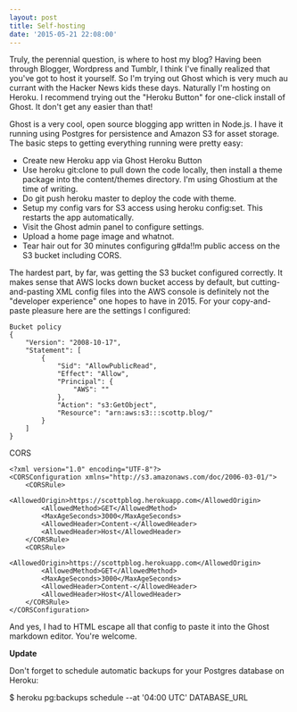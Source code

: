 ```yaml
---
layout: post
title: Self-hosting
date: '2015-05-21 22:08:00'
---
```


Truly, the perennial question, is where to host my blog? Having been through Blogger, Wordpress and Tumblr, I think I've finally realized that you've got to host it yourself. So I'm trying out Ghost which is very much au currant with the Hacker News kids these days. Naturally I'm hosting on Heroku. I recommend trying out the "Heroku Button" for one-click install of Ghost. It don't get any easier than that!

Ghost is a very cool, open source blogging app written in Node.js. I have it running using Postgres for persistence and Amazon S3 for asset storage. The basic steps to getting everything running were pretty easy:

* Create new Heroku app via Ghost Heroku Button
* Use heroku git:clone to pull down the code locally, then install a theme package into the content/themes directory. I'm using Ghostium at the time of writing.
* Do git push heroku master to deploy the code with theme.
* Setup my config vars for S3 access using heroku config:set. This restarts the app automatically.
* Visit the Ghost admin panel to configure settings.
* Upload a home page image and whatnot.
* Tear hair out for 30 minutes configuring g#da!!m public access on the S3 bucket including CORS.

The hardest part, by far, was getting the S3 bucket configured correctly. It makes sense that AWS locks down bucket access by default, but cutting-and-pasting XML config files into the AWS console is definitely not the "developer experience" one hopes to have in 2015. For your copy-and-paste pleasure here are the settings I configured:

```
Bucket policy
{ 
    "Version": "2008-10-17",
    "Statement": [
        {
            "Sid": "AllowPublicRead",
            "Effect": "Allow",
            "Principal": {
                "AWS": ""
            },
            "Action": "s3:GetObject",
            "Resource": "arn:aws:s3:::scottp.blog/"
        }
    ]
}
```

CORS
 
```
<?xml version="1.0" encoding="UTF-8"?>
<CORSConfiguration xmlns="http://s3.amazonaws.com/doc/2006-03-01/">
    <CORSRule>
        <AllowedOrigin>https://scottpblog.herokuapp.com</AllowedOrigin>
        <AllowedMethod>GET</AllowedMethod>
        <MaxAgeSeconds>3000</MaxAgeSeconds>
        <AllowedHeader>Content-</AllowedHeader>
        <AllowedHeader>Host</AllowedHeader>
    </CORSRule>
    <CORSRule>
        <AllowedOrigin>https://scottpblog.herokuapp.com</AllowedOrigin>
        <AllowedMethod>GET</AllowedMethod>
        <MaxAgeSeconds>3000</MaxAgeSeconds>
        <AllowedHeader>Content-</AllowedHeader>
        <AllowedHeader>Host</AllowedHeader>
    </CORSRule>
</CORSConfiguration>
```

And yes, I had to HTML escape all that config to paste it into the Ghost markdown editor. You're welcome.

**Update**

Don't forget to schedule automatic backups for your Postgres database on Heroku:

$ heroku pg:backups schedule --at '04:00 UTC' DATABASE_URL